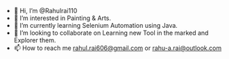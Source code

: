 - 👋 Hi, I’m @Rahulrai110
- 👀 I’m interested in Painting & Arts.
- 🌱 I’m currently learning Selenium Automation using Java.
- 💞️ I’m looking to collaborate on Learning new Tool in the marked and Explorer them.
- 📫 How to reach me rahul.rai606@gmail.com or rahu-a.rai@outlook.com

<!---
Rahulrai110/Rahulrai110 is a ✨ special ✨ repository because its `README.md` (this file) appears on your GitHub profile.
You can click the Preview link to take a look at your changes.
--->

